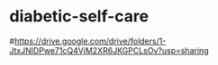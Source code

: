 # diabetic-self-care
#https://drive.google.com/drive/folders/1-JtxJNlDPwe71cQ4VjM2XR6JKGPCLsOv?usp=sharing
